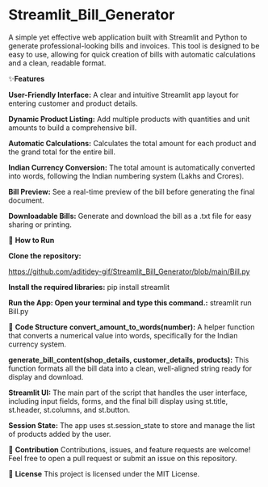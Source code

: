 # Streamlit_Bill_Generator

A simple yet effective web application built with Streamlit and Python to generate professional-looking bills and invoices. This tool is designed to be easy to use, allowing for quick creation of bills with automatic calculations and a clean, readable format.

✨**Features**

**User-Friendly Interface:** A clear and intuitive Streamlit app layout for entering customer and product details.

**Dynamic Product Listing:** Add multiple products with quantities and unit amounts to build a comprehensive bill.

**Automatic Calculations:** Calculates the total amount for each product and the grand total for the entire bill.

**Indian Currency Conversion:** The total amount is automatically converted into words, following the Indian numbering system (Lakhs and Crores).

**Bill Preview:** See a real-time preview of the bill before generating the final document.

**Downloadable Bills:** Generate and download the bill as a .txt file for easy sharing or printing.

🚀 **How to Run**

**Clone the repository:**

https://github.com/aditidey-gif/Streamlit_Bill_Generator/blob/main/Bill.py

**Install the required libraries:**
pip install streamlit

**Run the App: Open your terminal and type this command.:**
streamlit run Bill.py

📖 **Code Structure**
**convert_amount_to_words(number):** A helper function that converts a numerical value into words, specifically for the Indian currency system.

**generate_bill_content(shop_details, customer_details, products):** This function formats all the bill data into a clean, well-aligned string ready for display and download.

**Streamlit UI:** The main part of the script that handles the user interface, including input fields, forms, and the final bill display using st.title, st.header, st.columns, and st.button.

**Session State:** The app uses st.session_state to store and manage the list of products added by the user.

🤝 **Contribution**
Contributions, issues, and feature requests are welcome! Feel free to open a pull request or submit an issue on this repository.

📜 **License**
This project is licensed under the MIT License.
